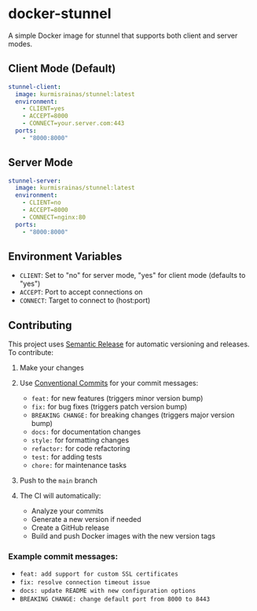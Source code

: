 # docker-stunnel

A simple Docker image for stunnel that supports both client and server modes.

## Client Mode (Default)

``` yaml
stunnel-client:
  image: kurmisrainas/stunnel:latest
  environment:
    - CLIENT=yes
    - ACCEPT=8000
    - CONNECT=your.server.com:443
  ports:
    - "8000:8000"
```

## Server Mode

``` yaml
stunnel-server:
  image: kurmisrainas/stunnel:latest
  environment:
    - CLIENT=no
    - ACCEPT=8000
    - CONNECT=nginx:80
  ports:
    - "8000:8000"
```

## Environment Variables

- `CLIENT`: Set to "no" for server mode, "yes" for client mode (defaults to "yes")
- `ACCEPT`: Port to accept connections on
- `CONNECT`: Target to connect to (host:port)

## Contributing

This project uses [Semantic Release](https://github.com/semantic-release/semantic-release) for automatic versioning and releases. To contribute:

1. Make your changes
2. Use [Conventional Commits](https://www.conventionalcommits.org/) for your commit messages:
   - `feat:` for new features (triggers minor version bump)
   - `fix:` for bug fixes (triggers patch version bump)
   - `BREAKING CHANGE:` for breaking changes (triggers major version bump)
   - `docs:` for documentation changes
   - `style:` for formatting changes
   - `refactor:` for code refactoring
   - `test:` for adding tests
   - `chore:` for maintenance tasks

3. Push to the `main` branch
4. The CI will automatically:
   - Analyze your commits
   - Generate a new version if needed
   - Create a GitHub release
   - Build and push Docker images with the new version tags

### Example commit messages:
- `feat: add support for custom SSL certificates`
- `fix: resolve connection timeout issue`
- `docs: update README with new configuration options`
- `BREAKING CHANGE: change default port from 8000 to 8443`
